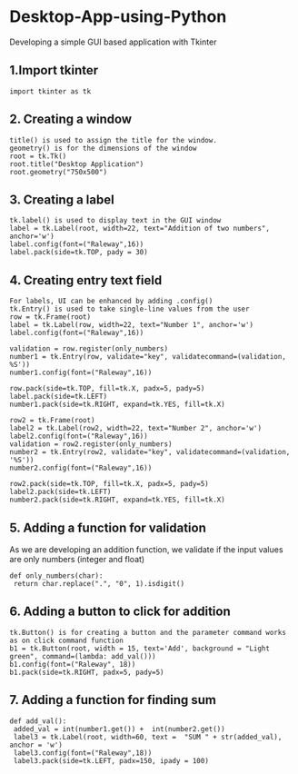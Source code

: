# Desktop-App-using-Python
Developing a simple GUI based application with Tkinter

## 1.Import tkinter
```
import tkinter as tk
```

## 2. Creating a window
```
title() is used to assign the title for the window.
geometry() is for the dimensions of the window
root = tk.Tk()
root.title("Desktop Application")
root.geometry("750x500")
```

## 3. Creating a label
```
tk.label() is used to display text in the GUI window
label = tk.Label(root, width=22, text="Addition of two numbers", anchor='w')
label.config(font=("Raleway",16))
label.pack(side=tk.TOP, pady = 30)
```

## 4. Creating entry text field
```
For labels, UI can be enhanced by adding .config()
tk.Entry() is used to take single-line values from the user
row = tk.Frame(root)
label = tk.Label(row, width=22, text="Number 1", anchor='w')
label.config(font=("Raleway",16))

validation = row.register(only_numbers)
number1 = tk.Entry(row, validate="key", validatecommand=(validation, %S'))
number1.config(font=("Raleway",16))
 
row.pack(side=tk.TOP, fill=tk.X, padx=5, pady=5)
label.pack(side=tk.LEFT)
number1.pack(side=tk.RIGHT, expand=tk.YES, fill=tk.X)
 
row2 = tk.Frame(root)
label2 = tk.Label(row2, width=22, text="Number 2", anchor='w')
label2.config(font=("Raleway",16))
validation = row2.register(only_numbers)
number2 = tk.Entry(row2, validate="key", validatecommand=(validation, '%S'))
number2.config(font=("Raleway",16))
 
row2.pack(side=tk.TOP, fill=tk.X, padx=5, pady=5)
label2.pack(side=tk.LEFT)
number2.pack(side=tk.RIGHT, expand=tk.YES, fill=tk.X)
```

## 5. Adding a function for validation
As we are developing an addition function, we validate if the input values are only numbers (integer and float)
```
def only_numbers(char):
 return char.replace(".", "0", 1).isdigit()
```

## 6. Adding a button to click for addition
```
tk.Button() is for creating a button and the parameter command works as on click command function
b1 = tk.Button(root, width = 15, text='Add', background = "Light green", command=(lambda: add_val()))
b1.config(font=("Raleway", 18))   
b1.pack(side=tk.RIGHT, padx=5, pady=5)
```

## 7. Adding a function for finding sum
```
def add_val():
 added_val = int(number1.get()) +  int(number2.get())
 label3 = tk.Label(root, width=60, text =  "SUM " + str(added_val), anchor = 'w')
 label3.config(font=("Raleway",18))
 label3.pack(side=tk.LEFT, padx=150, ipady = 100)
```
